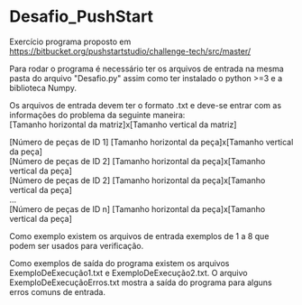 # Desafio_PushStart
Exercício programa proposto em https://bitbucket.org/pushstartstudio/challenge-tech/src/master/


Para rodar o programa é necessário ter os arquivos de entrada na mesma pasta do arquivo "Desafio.py" assim como ter instalado o python >=3 e a biblioteca Numpy.

Os arquivos de entrada devem ter o formato .txt e deve-se entrar com as informações do problema da seguinte maneira:  
[Tamanho horizontal da matriz]x[Tamanho vertical da matriz]

[Número de peças de ID 1] [Tamanho horizontal da peça]x[Tamanho vertical da peça]  
[Número de peças de ID 2] [Tamanho horizontal da peça]x[Tamanho vertical da peça]  
[Número de peças de ID 2] [Tamanho horizontal da peça]x[Tamanho vertical da peça]  
...  
[Número de peças de ID n] [Tamanho horizontal da peça]x[Tamanho vertical da peça]  

Como exemplo existem os arquivos de entrada exemplos de 1 a 8 que podem ser usados para verificação.

Como exemplos de saída do programa existem os arquivos ExemploDeExecução1.txt e ExemploDeExecução2.txt. O arquivo ExemploDeExecuçãoErros.txt mostra a saída do programa para alguns erros comuns de entrada.
